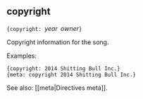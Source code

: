 ## copyright

`{copyright: `_year_` `_owner_`}`

Copyright information for the song.

Examples:

    {copyright: 2014 Shitting Bull Inc.}
    {meta: copyright 2014 Shitting Bull Inc.}

See also: [[meta|Directives meta]].

